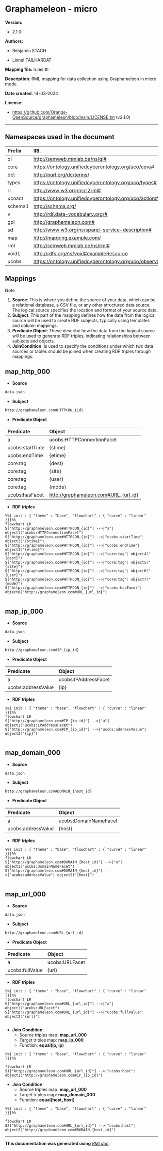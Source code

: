 

   
# Graphameleon - micro
   
   
**Version:**

* 2.1.0
   
**Authors**:

    
* Benjamin STACH
   
    
* Lionel TAILHARDAT
   

**Mapping file:**
rules.ttl

**Description**: RML mapping for data collection using Graphameleon in micro mode.


**Date created**: 14-03-2024

**License**:
* https://github.com/Orange-OpenSource/graphameleon/blob/main/LICENSE.txt (v2.1.0)


------


## **Namespaces used in the document**

| Prefix       |               IRI.                   |
| :----------- | :----------------------------------  |
| ql     | http://semweb.mmlab.be/ns/ql# |
| core     | https://ontology.unifiedcyberontology.org/uco/core# |
| dct     | http://purl.org/dc/terms/ |
| types     | https://ontology.unifiedcyberontology.org/uco/types# |
| rr     | http://www.w3.org/ns/r2rml# |
| ucoact     | https://ontology.unifiedcyberontology.org/uco/action# |
| schema1     | http://schema.org/ |
| v     | http://rdf.data-vocabulary.org/# |
| gpl     | http://graphameleon.com# |
| sd     | http://www.w3.org/ns/sparql-service-description# |
| map     | http://mapping.example.com/ |
| rml     | http://semweb.mmlab.be/ns/rml# |
| void1     | http://rdfs.org/ns/void#exampleResource |
| ucobs     | https://ontology.unifiedcyberontology.org/uco/observable# |



## Mappings
>[!NOTE]
>1. **Source**: This is where you define the source of your data, which can be a relational database, a CSV file, or any other structured data source. The logical source specifies the location and format of your source data.
>2. **Subject**: This part of the mapping defines how the data from the logical source will be used to create RDF subjects, typically using templates and column mappings.
>3. **Predicate Object**: These describe how the data from the logical source will be used to generate RDF triples, indicating relationships between subjects and objects.
>4. **JoinCondition**: is used to specify the conditions under which two data sources or tables should be joined when creating RDF triples through mappings.


## map_http_000
- **Source**

```bash
data.json
``` 
- **Subject**
```bash
http://graphameleon.com#HTTPCON_{id}
``` 
- **Predicate Object**

| Predicate | Object |
|:----------|:-------|
| a | ucobs:HTTPConnectionFacet |
| ucobs:startTime | {stime} |
| ucobs:endTime | {etime} |
| core:tag | {dest} |
| core:tag | {site} |
| core:tag | {user} |
| core:tag | {mode} |
| ucobs:hasFacet | http://graphameleon.com#URL_{url_id} |
- **RDF triples**
```mermaid
%%{ init : { "theme" : "base", "flowchart" : { "curve" : "linear" }}}%%
flowchart LR
S["http://graphameleon.com#HTTPCON_{id}"] -->|"a"| object1("ucobs:HTTPConnectionFacet")
S["http://graphameleon.com#HTTPCON_{id}"] -->|"ucobs:startTime"| object2("{stime}")
S["http://graphameleon.com#HTTPCON_{id}"] -->|"ucobs:endTime"| object3("{etime}")
S["http://graphameleon.com#HTTPCON_{id}"] -->|"core:tag"| object4("{dest}")
S["http://graphameleon.com#HTTPCON_{id}"] -->|"core:tag"| object5("{site}")
S["http://graphameleon.com#HTTPCON_{id}"] -->|"core:tag"| object6("{user}")
S["http://graphameleon.com#HTTPCON_{id}"] -->|"core:tag"| object7("{mode}")
S["http://graphameleon.com#HTTPCON_{id}"] -->|"ucobs:hasFacet"| object8("http://graphameleon.com#URL_{url_id}")
    
``` 
## map_ip_000
- **Source**

```bash
data.json
``` 
- **Subject**
```bash
http://graphameleon.com#IP_{ip_id}
``` 
- **Predicate Object**

| Predicate | Object |
|:----------|:-------|
| a | ucobs:IPAddressFacet |
| ucobs:addressValue | {ip} |
- **RDF triples**
```mermaid
%%{ init : { "theme" : "base", "flowchart" : { "curve" : "linear" }}}%%
flowchart LR
S["http://graphameleon.com#IP_{ip_id}"] -->|"a"| object1("ucobs:IPAddressFacet")
S["http://graphameleon.com#IP_{ip_id}"] -->|"ucobs:addressValue"| object2("{ip}")
    
``` 
## map_domain_000
- **Source**

```bash
data.json
``` 
- **Subject**
```bash
http://graphameleon.com#DOMAIN_{host_id}
``` 
- **Predicate Object**

| Predicate | Object |
|:----------|:-------|
| a | ucobs:DomainNameFacet |
| ucobs:addressValue | {host} |
- **RDF triples**
```mermaid
%%{ init : { "theme" : "base", "flowchart" : { "curve" : "linear" }}}%%
flowchart LR
S["http://graphameleon.com#DOMAIN_{host_id}"] -->|"a"| object1("ucobs:DomainNameFacet")
S["http://graphameleon.com#DOMAIN_{host_id}"] -->|"ucobs:addressValue"| object2("{host}")
    
``` 
## map_url_000
- **Source**

```bash
data.json
``` 
- **Subject**
```bash
http://graphameleon.com#URL_{url_id}
``` 
- **Predicate Object**

| Predicate | Object |
|:----------|:-------|
| a | ucobs:URLFacet |
| ucobs:fullValue | {url} |
- **RDF triples**
```mermaid
%%{ init : { "theme" : "base", "flowchart" : { "curve" : "linear" }}}%%
flowchart LR
S["http://graphameleon.com#URL_{url_id}"] -->|"a"| object1("ucobs:URLFacet")
S["http://graphameleon.com#URL_{url_id}"] -->|"ucobs:fullValue"| object2("{url}")
    
``` 


- **Join Condition**:
    - Source triples map: **map_url_000**
    - Target triples map: **map_ip_000**
    - Function: **equal(ip, ip)**

```mermaid
%%{ init : { "theme" : "base", "flowchart" : { "curve" : "linear" }}}%%

flowchart LR
S1["http://graphameleon.com#URL_{url_id}"] -->|"ucobs:host"| object1("http://graphameleon.com#IP_{ip_id}")

``` 


- **Join Condition**:
    - Source triples map: **map_url_000**
    - Target triples map: **map_domain_000**
    - Function: **equal(host, host)**

```mermaid
%%{ init : { "theme" : "base", "flowchart" : { "curve" : "linear" }}}%%

flowchart LR
S2["http://graphameleon.com#URL_{url_id}"] -->|"ucobs:host"| object2("http://graphameleon.com#DOMAIN_{host_id}")

``` 

 



----

**This documentation was generated using**  *[RMLdoc](https://oeg-upm.github.io/rmldoc/)*.
